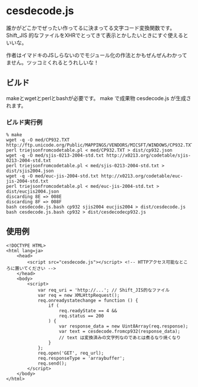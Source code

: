# cesdecode.js

誰かがどこかでぜったい作ってるに決まってる文字コード変換関数です。
Shift_JIS 的なファイルをXHRでとってきて表示とかしたいときにすぐ使えるといいな。

作者はイマドキのJSしらないのでモジュール化の作法とかもぜんぜんわかってません。ツッコミくれるとうれしいな！

## ビルド

makeとwgetとperlとbashが必要です。
make で成果物 cesdecode.js が生成されます。

### ビルド実行例

    % make
    wget -q -O med/CP932.TXT http://ftp.unicode.org/Public/MAPPINGS/VENDORS/MICSFT/WINDOWS/CP932.TXT
    perl triejsonfromcodetable.pl < med/CP932.TXT > dist/cp932.json
    wget -q -O med/sjis-0213-2004-std.txt http://x0213.org/codetable/sjis-0213-2004-std.txt
    perl triejsonfromcodetable.pl < med/sjis-0213-2004-std.txt > dist/sjis2004.json
    wget -q -O med/euc-jis-2004-std.txt http://x0213.org/codetable/euc-jis-2004-std.txt
    perl triejsonfromcodetable.pl < med/euc-jis-2004-std.txt > dist/eucjis2004.json
    discarding 8E => 008E
    discarding 8F => 008F
    bash cesdecode.js.bash cp932 sjis2004 eucjis2004 > dist/cesdecode.js
    bash cesdecode.js.bash cp932 > dist/cesdecodecp932.js

## 使用例

    <!DOCTYPE HTML>
    <html lang=ja>
        <head>
            <script src="cesdecode.js"></script> <!-- HTTPアクセス可能なところに置いてください -->
        </head>
        <body>
            <script>
                var req_uri = 'http://...'; // Shift_JIS的なファイル
                var req = new XMLHttpRequest();
                req.onreadystatechange = function () {
                    if (
                        req.readyState == 4 &&
                        req.status == 200
                    ) {
                        var response_data = new Uint8Array(req.response);
                        var text = cesdecode.fromcp932(response_data);
                        // text は変換済みの文字列なのであとは煮るなり焼くなり
                    }
                };
                req.open('GET', req_url);
                req.responseType = 'arraybuffer';
                req.send();
            </script>
        </body>
    </html>
